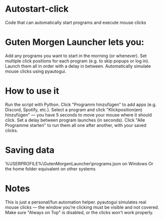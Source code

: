 # Autostart-click
Code that can automatically start programs and execute mouse clicks

# Guten Morgen Launcher lets you:
Add any programs you want to start in the morning (or whenever).
Set multiple click positions for each program (e.g. to skip popups or log in).
Launch them all in order with a delay in between.
Automatically simulate mouse clicks using pyautogui.

# How to use it
Run the script with Python.
Click "Programm hinzufügen" to add apps (e.g. Discord, Spotify, etc.).
Select a program and click "Klickposition(en) hinzufügen" — you have 5 seconds to move your mouse where it should click.
Set a delay between program launches (in seconds).
Click "Alle Programme starten" to run them all one after another, with your saved clicks.

# Saving data
%USERPROFILE%\GutenMorgenLauncher\programs.json on Windows
Or the home folder equivalent on other systems

# Notes
This is just a personal/fun automation helper.
pyautogui simulates real mouse clicks — the window you’re clicking must be visible and not covered.
Make sure "Always on Top" is disabled, or the clicks won't work properly.
